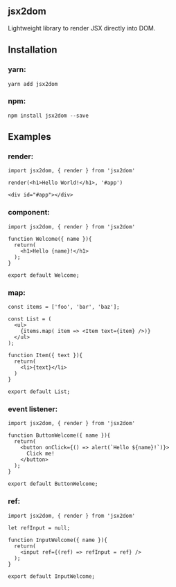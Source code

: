 ## jsx2dom
Lightweight library to render JSX directly into DOM.

## Installation

### yarn:
```
yarn add jsx2dom
```

### npm:
```
npm install jsx2dom --save
```

## Examples

### render:

```
import jsx2dom, { render } from 'jsx2dom'

render(<h1>Hello World!</h1>, '#app')
```

```
<div id="#app"></div>
```

### component:

```
import jsx2dom, { render } from 'jsx2dom'

function Welcome({ name }){
  return(
    <h1>Hello {name}!</h1>
  );
}

export default Welcome;
```

### map:

```
const items = ['foo', 'bar', 'baz'];

const List = (
  <ul>
    {items.map( item => <Item text={item} />)}
  </ul>
);

function Item({ text }){
  return(
    <li>{text}</li>
  )
}

export default List;
```

### event listener:

```
import jsx2dom, { render } from 'jsx2dom'

function ButtonWelcome({ name }){
  return(
    <button onClick={() => alert(`Hello ${name}!`)}>
      Click me!
    </button>
  );
}

export default ButtonWelcome;
```

### ref:

```
import jsx2dom, { render } from 'jsx2dom'

let refInput = null;

function InputWelcome({ name }){
  return(
    <input ref={(ref) => refInput = ref} />
  );
}

export default InputWelcome;
```